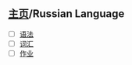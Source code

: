 ## [主页](../README.md)/Russian Language
- [ ] [语法](./grammar.md)
- [ ] [词汇](./words.md)  
- [ ] [作业](./homework1.md)